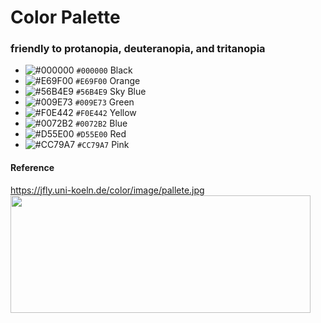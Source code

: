 
# Color Palette  
### friendly to protanopia, deuteranopia, and tritanopia   
- ![#000000](https://via.placeholder.com/15/000000/000000?text=+) `#000000` Black
- ![#E69F00](https://via.placeholder.com/15/E69F00/000000?text=+) `#E69F00` Orange
- ![#56B4E9](https://via.placeholder.com/15/56B4E9/000000?text=+) `#56B4E9` Sky Blue
- ![#009E73](https://via.placeholder.com/15/009E73/000000?text=+) `#009E73` Green
- ![#F0E442](https://via.placeholder.com/15/F0E442/000000?text=+) `#F0E442` Yellow
- ![#0072B2](https://via.placeholder.com/15/0072B2/000000?text=+) `#0072B2` Blue
- ![#D55E00](https://via.placeholder.com/15/D55E00/000000?text=+) `#D55E00` Red
- ![#CC79A7](https://via.placeholder.com/15/CC79A7/000000?text=+) `#CC79A7` Pink

#### Reference   
https://jfly.uni-koeln.de/color/image/pallete.jpg   
<img src="https://jfly.uni-koeln.de/color/image/pallete.jpg" height="188.8" width="480">  

              
